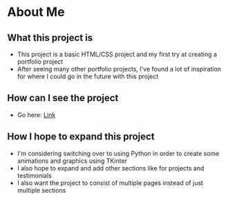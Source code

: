 # About Me

## What this project is

- This project is a basic HTML/CSS project and my first try at creating a portfolio project
- After seeing many other portfolio projects, I've found a lot of inspiration for where I could go in the future with this project

## How can I see the project

- Go here: [Link](https://haydenquale.github.io/about-me/ "My project! Click it!")

## How I hope to expand this project

- I'm considering switching over to using Python in order to create some animations and graphics using TKinter
- I also hope to expand and add other sections like for projects and testimonials
- I also want the project to consist of multiple pages instead of just multiple sections
